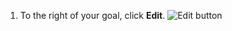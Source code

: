 1. To the right of your goal, click **Edit**.
   ![Edit button](/assets/images/help/sponsors/edit-goal-button.png)
